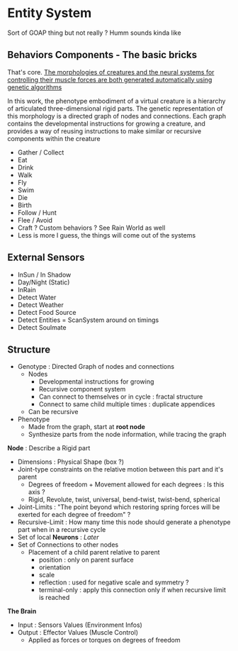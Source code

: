﻿
# Entity System

Sort of GOAP thing but not really ? Humm sounds kinda like

## Behaviors Components - The basic bricks

That's core.
[The morphologies of creatures and the neural systems for
controlling their muscle forces are both generated automatically
using genetic algorithms](https://www.karlsims.com/papers/siggraph94.pdf)

In this work, the phenotype embodiment of a virtual creature is a
hierarchy of articulated three-dimensional rigid parts. The genetic
representation of this morphology is a directed graph of nodes and
connections. Each graph contains the developmental instructions
for growing a creature, and provides a way of reusing instructions
to make similar or recursive components within the creature

- Gather / Collect
- Eat
- Drink
- Walk
- Fly
- Swim
- Die
- Birth
- Follow / Hunt
- Flee / Avoid
- Craft ? Custom behaviors ? See Rain World as well
- Less is more I guess, the things will come out of the systems

## External Sensors
- InSun / In Shadow
- Day/Night (Static)
- InRain
- Detect Water
- Detect Weather
- Detect Food Source
- Detect Entities = ScanSystem around on timings
- Detect Soulmate

## Structure 
- Genotype : Directed Graph of nodes and connections
  - Nodes
    - Developmental instructions for growing
    - Recursive component system
    - Can connect to themselves or in cycle : fractal structure
    - Connect to same child multiple times : duplicate appendices
  - Can be recursive
- Phenotype
  - Made from the graph, start at **root node**
  - Synthesize parts from the node information, while tracing the graph


**Node** : Describe a Rigid part
- Dimensions : Physical Shape (box ?)
- Joint-type constraints on the relative motion between this part and it's parent 
  - Degrees of freedom + Movement allowed for each degrees : Is this axis ?
  - Rigid, Revolute, twist, universal, bend-twist, twist-bend, spherical
- Joint-Limits : "The point beyond which restoring spring forces will be exerted for each degree of freedom" ?
- Recursive-Limit : How many time this node should generate a phenotype part when in a recursive cycle
- Set of local **Neurons** : _Later_
- Set of Connections to other nodes
  - Placement of a child parent relative to parent
    - position : only on parent surface
    - orientation
    - scale
    - reflection : used for negative scale and symmetry ?
    - terminal-only : apply this connection only if when recursive limit is reached

**The Brain**
- Input : Sensors Values (Environment Infos)
- Output : Effector Values (Muscle Control)
  - Applied as forces or torques on degrees of freedom